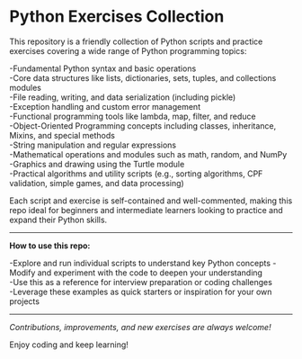 # Python Exercises Collection

This repository is a friendly collection of Python scripts and practice exercises covering a wide range of Python programming topics:

-Fundamental Python syntax and basic operations  
-Core data structures like lists, dictionaries, sets, tuples, and collections modules  
-File reading, writing, and data serialization (including pickle)  
-Exception handling and custom error management  
-Functional programming tools like lambda, map, filter, and reduce  
-Object-Oriented Programming concepts including classes, inheritance, Mixins, and special methods  
-String manipulation and regular expressions  
-Mathematical operations and modules such as math, random, and NumPy  
-Graphics and drawing using the Turtle module  
-Practical algorithms and utility scripts (e.g., sorting algorithms, CPF validation, simple games, and data processing)  

Each script and exercise is self-contained and well-commented, making this repo ideal for beginners and intermediate learners looking to practice and expand their Python skills.

---

**How to use this repo:**

-Explore and run individual scripts to understand key Python concepts
-Modify and experiment with the code to deepen your understanding    
-Use this as a reference for interview preparation or coding challenges  
-Leverage these examples as quick starters or inspiration for your own projects  

---

_Contributions, improvements, and new exercises are always welcome!_

Enjoy coding and keep learning!
